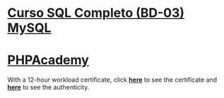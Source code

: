 # [Curso SQL Completo (BD-03) MySQL](https://github.com/samuel-sanches-BR/Cursos-Softblue/tree/Curso-SQL-SoftBlue)

# [PHPAcademy]()
With a 12-hour workload certificate, click **[here](https://github.com/samuel-sanches-BR/PHPAcademy-SoftBlue/blob/exercise-certified/341118645604.pdf)** to see the certificate and **[here](http://www.softblue.com.br/certificado/341118645604)** to see the authenticity.
